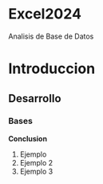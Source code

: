 # Excel2024
Analisis de Base de Datos 

# Introduccion

## Desarrollo

### Bases 

**Conclusion**



1. Ejemplo
2. Ejemplo 2
3. Ejemplo 3




